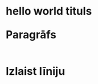 <!DOCTYPE html>

<html>
<body>

  <h1>hello world tituls
  <p>Paragrāfs</p>
  <br>Izlaist līniju </br>
  <h1 style="text-align:center">
  </h1>
  
</body>
</html>
